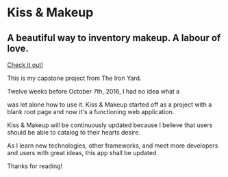 # Kiss & Makeup
## A beautiful way to inventory makeup. A labour of love.

 [Check it out!](http://nellarro.kiss-n-makeup.surge.sh)


This is my capstone project from The Iron Yard.

Twelve weeks before October 7th, 2016, I had no idea what a <div> was let alone how to use it. Kiss & Makeup started off as a project with a blank root page and now it's a functioning web application.

Kiss & Makeup will be continuously updated because I believe that users should be able to catalog to their hearts desire.

As I learn new technologies, other frameworks, and meet more developers and users with great ideas, this app shall be updated.

Thanks for reading!
